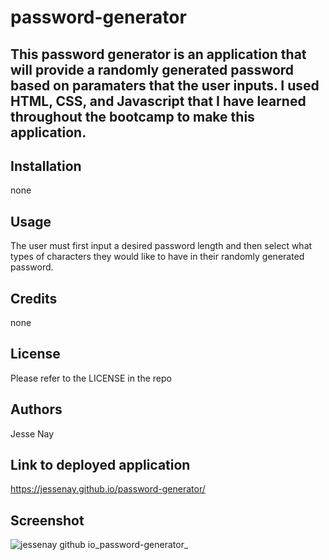 # password-generator

## This password generator is an application that will provide a randomly generated password based on paramaters that the user inputs. I used HTML, CSS, and Javascript that I have learned throughout the bootcamp to make this application.

## Installation 
none

## Usage 
The user must first input a desired password length and then select what types of characters they would like to have in their randomly generated password.

## Credits 
none

## License 
Please refer to the LICENSE in the repo

## Authors
Jesse Nay

## Link to deployed application
https://jessenay.github.io/password-generator/

## Screenshot
![jessenay github io_password-generator_](https://github.com/jessenay/password-generator/assets/141958797/45fd029f-126d-48a5-957d-c7c52b07ea72)
